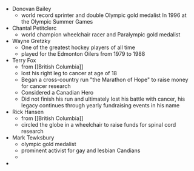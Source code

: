 - Donovan Bailey
	- world record sprinter and double Olympic gold medalist In 1996 at the Olympic Summer Games
- Chantal Petitclerc
	- world champion wheelchair racer and Paralympic gold medalist
- Wayne Gretzky
	- One of the greatest hockey players of all time
	- played for the Edmonton Oilers from 1979 to 1988
- Terry Fox
	- from [[British Columbia]]
	- lost his right leg to cancer at age of 18
	- Began a cross-country run "the Marathon of Hope" to raise money for cancer research
	- Considered a Canadian Hero
	- Did not finish his run and ultimately lost his battle with cancer, his legacy continues through yearly fundraising events in his name
- Rick Hansen
	- from [[British Columbia]]
	- circled the globe in a wheelchair to raise funds for spinal cord research
- Mark Tewksbury
	- olympic gold medalist
	- prominent activist for gay and lesbian Candians
	-
-